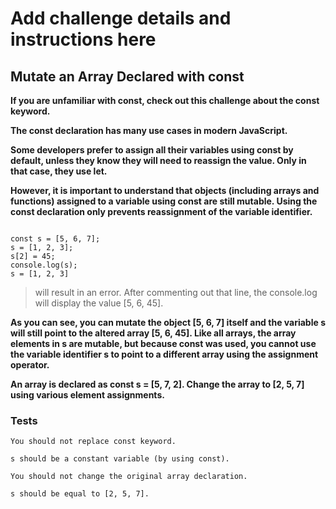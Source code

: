 # Add challenge details and instructions here

## Mutate an Array Declared with const

**If you are unfamiliar with const, check out this challenge about the const keyword.**

**The const declaration has many use cases in modern JavaScript.**

**Some developers prefer to assign all their variables using const by default, unless they know they will need to reassign the value. Only in that case, they use let.**

**However, it is important to understand that objects (including arrays and functions) assigned to a variable using const are still mutable. Using the const declaration only prevents reassignment of the variable identifier.**

```

const s = [5, 6, 7];
s = [1, 2, 3];
s[2] = 45;
console.log(s);
s = [1, 2, 3]
```

> will result in an error. After commenting out that line, the console.log will display the value [5, 6, 45].

**As you can see, you can mutate the object [5, 6, 7] itself and the variable s will still point to the altered array [5, 6, 45]. Like all arrays, the array elements in s are mutable, but because const was used, you cannot use the variable identifier s to point to a different array using the assignment operator.**

**An array is declared as const s = [5, 7, 2]. Change the array to [2, 5, 7] using various element assignments.**

### Tests

`You should not replace const keyword.`

`s should be a constant variable (by using const).`

`You should not change the original array declaration.`

`s should be equal to [2, 5, 7].`
